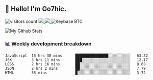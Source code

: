 ## 👋 Hello! I'm Go7hic.

 ![visitors count](https://visitors-by-url-pls-dont-use-this-in-your-repo.vercel.app/Go7hic-github-readme)
 <a href="https://twitter.com/Go7hic">
    <img src="https://img.shields.io/badge/-@Go7hic-1ca0f1?style=flat-square&labelColor=1ca0f1&logo=twitter&logoColor=white&link=https://twitter.com/Go7hic">
   <a/>
   <a href="mailto:gtfx0209@gmail.com">
    <img src="https://img.shields.io/badge/-gtfx0209@gmail.com-c14438?style=flat-square&logo=Gmail&logoColor=white&link=mailto:gtfx0209@gmail.com">
   <a/>
    ![Keybase BTC](https://img.shields.io/keybase/btc/Go7hic)
 <!--
🔭 I’m currently working
🌱 I’m currently learning
💬 Ask me about 
📫 How to reach me: 
⚡ Fun fact: 
-->

![My Github Stats](https://github-readme-stats.vercel.app/api?username=Go7hic&show_icons=true&count_private=true)



### 📊 Weekly development breakdown
<!--START_SECTION:waka-->
```text
JavaScript  16 hrs 38 mins      ███████████████░░░░░░░░░░   63.32 
JSX         3 hrs 11 mins       ███░░░░░░░░░░░░░░░░░░░░░░   12.17 
LESS        2 hrs 16 mins       ██░░░░░░░░░░░░░░░░░░░░░░░   8.68 
JSON        2 hrs 2 mins        ██░░░░░░░░░░░░░░░░░░░░░░░   7.79 
HTML        58 mins             █░░░░░░░░░░░░░░░░░░░░░░░░   3.72
```
<!--END_SECTION:waka-->

